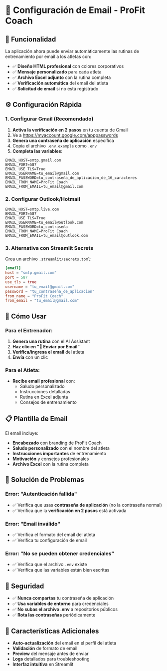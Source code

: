 # 📧 Configuración de Email - ProFit Coach

## 🎯 Funcionalidad
La aplicación ahora puede enviar automáticamente las rutinas de entrenamiento por email a los atletas con:
- ✅ **Diseño HTML profesional** con colores corporativos
- ✅ **Mensaje personalizado** para cada atleta
- ✅ **Archivo Excel adjunto** con la rutina completa
- ✅ **Verificación automática** del email del atleta
- ✅ **Solicitud de email** si no está registrado

## ⚙️ Configuración Rápida

### 1. Configurar Gmail (Recomendado)

1. **Activa la verificación en 2 pasos** en tu cuenta de Gmail
2. Ve a https://myaccount.google.com/apppasswords
3. **Genera una contraseña de aplicación** específica
4. Copia el archivo `.env.example` como `.env`
5. **Completa las variables**:

```env
EMAIL_HOST=smtp.gmail.com
EMAIL_PORT=587
EMAIL_USE_TLS=True
EMAIL_USERNAME=tu_email@gmail.com
EMAIL_PASSWORD=tu_contraseña_de_aplicacion_de_16_caracteres
EMAIL_FROM_NAME=ProFit Coach
EMAIL_FROM_EMAIL=tu_email@gmail.com
```

### 2. Configurar Outlook/Hotmail

```env
EMAIL_HOST=smtp.live.com
EMAIL_PORT=587
EMAIL_USE_TLS=True
EMAIL_USERNAME=tu_email@outlook.com
EMAIL_PASSWORD=tu_contraseña
EMAIL_FROM_NAME=ProFit Coach
EMAIL_FROM_EMAIL=tu_email@outlook.com
```

### 3. Alternativa con Streamlit Secrets

Crea un archivo `.streamlit/secrets.toml`:

```toml
[email]
host = "smtp.gmail.com"
port = 587
use_tls = true
username = "tu_email@gmail.com"
password = "tu_contraseña_de_aplicacion"
from_name = "ProFit Coach"
from_email = "tu_email@gmail.com"
```

## 🚀 Cómo Usar

### Para el Entrenador:
1. **Genera una rutina** con el AI Assistant
2. **Haz clic en "📧 Enviar por Email"**
3. **Verifica/ingresa el email** del atleta
4. **Envía** con un clic

### Para el Atleta:
- **Recibe email profesional** con:
  - Saludo personalizado
  - Instrucciones detalladas
  - Rutina en Excel adjunta
  - Consejos de entrenamiento

## 📋 Plantilla de Email

El email incluye:
- **Encabezado** con branding de ProFit Coach
- **Saludo personalizado** con el nombre del atleta
- **Instrucciones importantes** de entrenamiento
- **Motivación** y consejos profesionales
- **Archivo Excel** con la rutina completa

## 🔧 Solución de Problemas

### Error: "Autenticación fallida"
- ✅ Verifica que usas **contraseña de aplicación** (no la contraseña normal)
- ✅ Verifica que la **verificación en 2 pasos** está activada

### Error: "Email inválido"
- ✅ Verifica el formato del email del atleta
- ✅ Verifica tu configuración de email

### Error: "No se pueden obtener credenciales"
- ✅ Verifica que el archivo `.env` existe
- ✅ Verifica que las variables están bien escritas

## 🔐 Seguridad

- ✅ **Nunca compartas** tu contraseña de aplicación
- ✅ **Usa variables de entorno** para credenciales
- ✅ **No subas el archivo .env** a repositorios públicos
- ✅ **Rota las contraseñas** periódicamente

## 📱 Características Adicionales

- **Auto-actualización** del email en el perfil del atleta
- **Validación** de formato de email
- **Preview** del mensaje antes de enviar
- **Logs** detallados para troubleshooting
- **Interfaz intuitiva** en Streamlit

